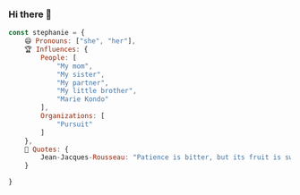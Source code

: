 ### Hi there 👋

```js
const stephanie = {
    😄 Pronouns: ["she", "her"],
    🏆 Influences: {
        People: [
            "My mom", 
            "My sister",
            "My partner",
            "My little brother",
            "Marie Kondo"
        ], 
        Organizations: [
            "Pursuit"
        ]
    },
    🖤 Quotes: {
        Jean-Jacques-Rousseau: "Patience is bitter, but its fruit is sweet"
    }

}
```

<!--
**Stephanie-Lucano/Stephanie-Lucano** is a ✨ _special_ ✨ repository because its `README.md` (this file) appears on your GitHub profile.

Here are some ideas to get you started:

- 🔭 I’m currently working on ...
- 🌱 I’m currently learning ...
- 👯 I’m looking to collaborate on ...
- 🤔 I’m looking for help with ...
- 💬 Ask me about ...
- 📫 How to reach me: ...
- 😄 Pronouns: ...
- ⚡ Fun fact: ...
-->
